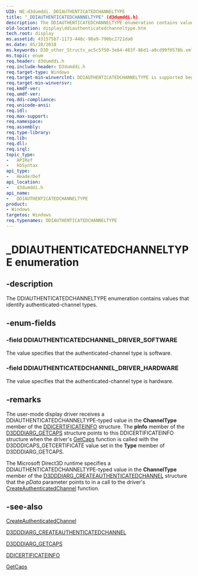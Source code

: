 ```yaml
---
UID: NE:d3dumddi._DDIAUTHENTICATEDCHANNELTYPE
title: "_DDIAUTHENTICATEDCHANNELTYPE" (d3dumddi.h)
description: The DDIAUTHENTICATEDCHANNELTYPE enumeration contains values that identify authenticated-channel types.
old-location: display\ddiauthenticatedchanneltype.htm
tech.root: display
ms.assetid: 431575b7-1173-448c-98a9-790bc2721da0
ms.date: 05/10/2018
ms.keywords: D3D_other_Structs_ac5c5f50-3e64-483f-86d1-a0cd99f0578b.xml, DDIAUTHENTICATEDCHANNELTYPE, DDIAUTHENTICATEDCHANNELTYPE enumeration [Display Devices], DDIAUTHENTICATEDCHANNEL_DRIVER_HARDWARE, DDIAUTHENTICATEDCHANNEL_DRIVER_SOFTWARE, _DDIAUTHENTICATEDCHANNELTYPE, d3dumddi/DDIAUTHENTICATEDCHANNELTYPE, d3dumddi/DDIAUTHENTICATEDCHANNEL_DRIVER_HARDWARE, d3dumddi/DDIAUTHENTICATEDCHANNEL_DRIVER_SOFTWARE, display.ddiauthenticatedchanneltype
ms.topic: enum
req.header: d3dumddi.h
req.include-header: D3dumddi.h
req.target-type: Windows
req.target-min-winverclnt: DDIAUTHENTICATEDCHANNELTYPE is supported beginning with the Windows 7 operating system.
req.target-min-winversvr: 
req.kmdf-ver: 
req.umdf-ver: 
req.ddi-compliance: 
req.unicode-ansi: 
req.idl: 
req.max-support: 
req.namespace: 
req.assembly: 
req.type-library: 
req.lib: 
req.dll: 
req.irql: 
topic_type:
-	APIRef
-	kbSyntax
api_type:
-	HeaderDef
api_location:
-	d3dumddi.h
api_name:
-	DDIAUTHENTICATEDCHANNELTYPE
product:
- Windows
targetos: Windows
req.typenames: DDIAUTHENTICATEDCHANNELTYPE
---
```


# _DDIAUTHENTICATEDCHANNELTYPE enumeration


## -description


The DDIAUTHENTICATEDCHANNELTYPE enumeration contains values that identify authenticated-channel types. 


## -enum-fields




### -field DDIAUTHENTICATEDCHANNEL_DRIVER_SOFTWARE

The value specifies that the authenticated-channel type is software. 


### -field DDIAUTHENTICATEDCHANNEL_DRIVER_HARDWARE

The value specifies that the authenticated-channel type is hardware.


## -remarks



The user-mode display driver receives a DDIAUTHENTICATEDCHANNELTYPE-typed value in the <b>ChannelType</b> member of the <a href="https://msdn.microsoft.com/library/windows/hardware/ff549552">DDICERTIFICATEINFO</a> structure. The <b>pInfo</b> member of the <a href="https://msdn.microsoft.com/library/windows/hardware/ff543148">D3DDDIARG_GETCAPS</a> structure points to this DDICERTIFICATEINFO structure when the driver's <a href="https://msdn.microsoft.com/cf6c61ce-7b53-46d0-b3ff-ed5b2b964c65">GetCaps</a> function is called with the D3DDDICAPS_GETCERTIFICATE value set in the <b>Type</b> member of D3DDDIARG_GETCAPS. 

The Microsoft Direct3D runtime specifies a DDIAUTHENTICATEDCHANNELTYPE-typed value in the <b>ChannelType</b> member of the <a href="https://msdn.microsoft.com/library/windows/hardware/ff542918">D3DDDIARG_CREATEAUTHENTICATEDCHANNEL</a> structure that the <i>pData</i> parameter points to in a call to the driver's <a href="https://msdn.microsoft.com/0a565bff-fc6f-41c1-a6fd-3a82dd0d7889">CreateAuthenticatedChannel</a> function.




## -see-also




<a href="https://msdn.microsoft.com/0a565bff-fc6f-41c1-a6fd-3a82dd0d7889">CreateAuthenticatedChannel</a>



<a href="https://msdn.microsoft.com/library/windows/hardware/ff542918">D3DDDIARG_CREATEAUTHENTICATEDCHANNEL</a>



<a href="https://msdn.microsoft.com/library/windows/hardware/ff543148">D3DDDIARG_GETCAPS</a>



<a href="https://msdn.microsoft.com/library/windows/hardware/ff549552">DDICERTIFICATEINFO</a>



<a href="https://msdn.microsoft.com/cf6c61ce-7b53-46d0-b3ff-ed5b2b964c65">GetCaps</a>
 

 


